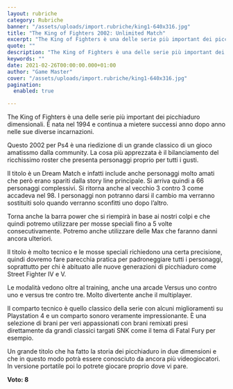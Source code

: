 ```yaml
---
layout: rubriche
category: Rubriche
banner: "/assets/uploads/import.rubriche/king1-640x316.jpg"
title: "The King of Fighters 2002: Unlimited Match"
excerpt: "The King of Fighters è una delle serie più important dei picchiaduro dimensionali. È nata nel 1994 e continua a mietere successi anno dopo anno nelle sue diverse incarnazioni. Questo 2002 per Ps4 è una riedizione di un grande classico di un gioco amatissmo dalla community. La cosa più apprezzata è il bilanciamento del ricchissimo [&hellip"
quote: ""
description: "The King of Fighters è una delle serie più important dei picchiaduro dimensionali. È nata nel 1994 e continua a mietere successi anno dopo anno nelle sue diverse incarnazioni. Questo 2002 per Ps4 è una riedizione di un grande classico di un gioco amatissmo dalla community. La cosa più apprezzata è il bilanciamento del ricchissimo [&hellip"
keywords: ""
date: 2021-02-26T00:00:00.000+01:00
author: "Game Master"
cover: "/assets/uploads/import.rubriche/king1-640x316.jpg"
pagination:
  enabled: true

---
```


The King of Fighters è una delle serie più important dei picchiaduro dimensionali. È nata nel 1994 e continua a mietere successi anno dopo anno nelle sue diverse incarnazioni.

Questo 2002 per Ps4 è una riedizione di un grande classico di un gioco amatissmo dalla community. La cosa più apprezzata è il bilanciamento del ricchissimo roster che presenta personaggi proprio per tutti i gusti.

Il titolo è un Dream Match e infatti include anche personaggi molto amati che però erano spariti dalla story line principale. Si arriva quindi a 66 personaggi complessivi. Si ritorna anche al vecchio 3 contro 3 come accadeva nel 98\. I personaggi non potranno darsi il cambio ma verranno sostituiti solo quando verranno sconfitti uno dopo l’altro.

Torna anche la barra power che si riempirà in base ai nostri colpi e che quindi potremo utilizzare per mosse speciali fino a 5 volte consecutivamente. Potremo anche utilizzare delle Max che faranno danni ancora ulteriori.

Il titolo è molto tecnico e le mosse speciali richiedono una certa precisione, quindi dovremo fare parecchia pratica per padroneggiare tutti i personaggi, soprattutto per chi è abituato alle nuove generazioni di picchiaduro come Street Fighter IV e V.

Le modalità vedono oltre al training, anche una arcade Versus uno contro uno e versus tre contro tre. Molto divertente anche il multiplayer.

Il comparto tecnico è quello classico della serie con alcuni miglioramenti su Playstation 4 e un comparto sonoro veramente impressionante. È una selezione di brani per veri appassionati con brani remixati presi direttamente da grandi classici targati SNK come il tema di Fatal Fury per esempio.

Un grande titolo che ha fatto la storia dei picchiaduro in due dimensioni e che in questo modo potrà essere conosciuto da ancora più videogiocatori. In versione portatile poi lo potrete giocare proprio dove vi pare.

**Voto: 8**